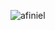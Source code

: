 
<p align="left"> <img src="https://komarev.com/ghpvc/?username=afiniel&label=Profile%20views&color=0e75b6&style=flat" alt="afiniel" /> </p>

